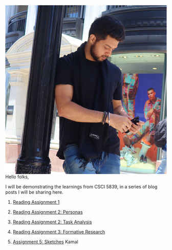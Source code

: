 

<img style="float: right;" src="IMG_0184.JPG"/>
<br/>
<br/>
Hello folks,

I will be demonstrating the learnings from CSCI 5839, in a series of blog posts I will be sharing here. 

1. [Reading Assignment 1](assignment1.md)

2. [Reading Assignment 2: Personas](assignment2Personas.md)

3. [Reading Assignment 2: Task Analysis](assignment2taskAnalysis.md)

4. [Reading Assignment 3: Formative Research](assignment3FormativeResearch.md)

4. [Assignment 5: Sketches](assignment5Sketching.md)
Kamal
